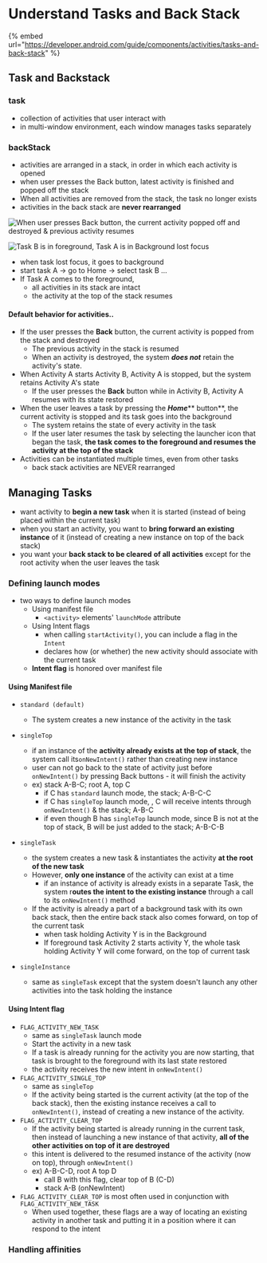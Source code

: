# Understand Tasks and Back Stack

{% embed url="https://developer.android.com/guide/components/activities/tasks-and-back-stack" %}



## Task and Backstack

### task

* collection of activities that user interact with
* in multi-window environment, each window manages tasks separately&#x20;

### backStack

* activities are arranged in a stack, in order in which each activity is opened
* when user presses the Back button, latest activity is finished and popped off the stack
* When all activities are removed from the stack, the task no longer exists
* activities in the back stack are **never rearranged**

![When user presses Back button, the current activity popped off and destroyed & previous activity resumes](https://developer.android.com/images/fundamentals/diagram\_backstack.png)

![Task B is in foreground, Task A is in Background lost focus](https://developer.android.com/images/fundamentals/diagram\_multitasking.png)

* when task lost focus, it goes to background
* start task A -> go to Home -> select task B ...
* If Task A comes to the foreground,&#x20;
  * all activities in its stack are intact
  * the activity at the top of the stack resumes

#### Default behavior for activities..

* If the user presses the **Back** button, the current activity is popped from the stack and destroyed
  * The previous activity in the stack is resumed
  * When an activity is destroyed, the system _**does not**_ retain the activity's state.
* When Activity A starts Activity B, Activity A is stopped, but the system retains Activity A's state
  * &#x20;If the user presses the **Back** button while in Activity B, Activity A resumes with its state restored
* When the user leaves a task by pressing the _**Home**_** button**, the current activity is stopped and its task goes into the background
  * The system retains the state of every activity in the task
  * If the user later resumes the task by selecting the launcher icon that began the task, **the task comes to the foreground and resumes the activity at the top of the stack**
* Activities can be instantiated multiple times, even from other tasks
  * back stack activities are NEVER rearranged

## Managing Tasks

* want activity to **begin a new task** when it is started (instead of being placed within the current task)
* when you start an activity, you want to **bring forward an existing instance** of it (instead of creating a new instance on top of the back stack)
* you want your **back stack to be cleared** **of all activities** except for the root activity when the user leaves the task

### Defining launch modes

* two ways to define launch modes
  * Using manifest file
    * `<activity>` elements' `launchMode` attribute
  * Using Intent flags
    * when calling `startActivity()`, you can include a flag in the `Intent`&#x20;
    * declares how (or whether) the new activity should associate with the current task
  * **Intent flag** is honored over manifest file

#### Using Manifest file

* `standard (default)`
  * The system creates a new instance of the activity in the task
* `singleTop`
  * if an instance of the **activity already exists at the top of stack**, the system call  its`onNewIntent()` rather than creating new instance
  * user can not go back to the state of activity just before `onNewIntent()` by pressing Back buttons - it will finish the activity&#x20;
  * ex) stack A-B-C; root A, top C
    * if C has `standard` launch mode, the stack; A-B-C-C
    * if C has `singleTop` launch mode, , C will receive intents through `onNewIntent()`  & the stack; A-B-C
    * if even though B has `singleTop` launch mode, since B is not at the top of stack, B will be just added to the stack; A-B-C-B
*   `singleTask`

    * the system creates a new task & instantiates the activity **at the root of the new task**
    * However, **only one instance** of the activity can exist at a time
      * if an instance of activity is already exists in a separate Task, the system r**outes the intent to the existing instance** through a call to its `onNewIntent()` method
    * If the activity is already a part of a background task with its own back stack, then the entire back stack also comes forward, on top of the current task
      * when task holding Activity Y is in the Background
      * If foreground task Activity 2 starts activity Y, the whole task holding Activity Y will come forward, on the top of current task



    <img src="https://developer.android.com/images/fundamentals/diagram_backstack_singletask_multiactivity.png" alt="" data-size="original">


* `singleInstance`
  * same as `singleTask` except that the system doesn't launch any other activities into the task holding the instance

#### Using Intent flag

* `FLAG_ACTIVITY_NEW_TASK`
  * same as `singleTask` launch mode
  * Start the activity in a new task
  * If a task is already running for the activity you are now starting, that task is brought to the foreground with its last state restored&#x20;
  * the activity receives the new intent in `onNewIntent()`
* `FLAG_ACTIVITY_SINGLE_TOP`
  * same as `singleTop`
  * If the activity being started is the current activity (at the top of the back stack), then the existing instance receives a call to `onNewIntent()`, instead of creating a new instance of the activity.
* `FLAG_ACTIVITY_CLEAR_TOP`
  * &#x20;If the activity being started is already running in the current task, then instead of launching a new instance of that activity, **all of the other activities on top of it are destroyed**&#x20;
  * this intent is delivered to the resumed instance of the activity (now on top), through `onNewIntent()`
  * ex) A-B-C-D, root A top D
    * call B with this flag, clear top of B (C-D)
    * stack A-B (onNewIntent)
* `FLAG_ACTIVITY_CLEAR_TOP` is most often used in conjunction with `FLAG_ACTIVITY_NEW_TASK`
  * When used together, these flags are a way of locating an existing activity in another task and putting it in a position where it can respond to the intent

### Handling affinities









